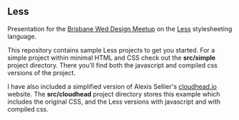 Less
----

Presentation for the [Brisbane Wed Design Meetup](http://www.meetup.com/The-Brisbane-Web-Design-Meetup-Group/) on the [Less](http://lesscss.org) stylesheeting language.

This repository contains sample Less projects to get you started. For a simple project within minimal HTML and CSS
check out the __src/simple__ project directory. There you'll find both the javascript and compiled css versions of the project.

I have also included a simplified version of Alexis Sellier's [cloudhead.io](http://cloudhead.io) website. The __src/cloudhead__ project directory stores this example which includes the original CSS, and the Less versions with javascript and with compiled
css.